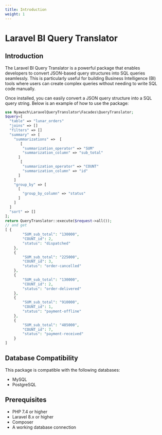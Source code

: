 ```yaml
---
title: Introduction
weight: 1
---
```


# Laravel BI Query Translator
## Introduction
The Laravel BI Query Translator is a powerful package that enables developers to convert JSON-based query structures into SQL queries seamlessly. This is particularly useful for building Business Intelligence (BI) tools where users can create complex queries without needing to write SQL code manually.

Once installed, you can easily convert a JSON query structure into a SQL query string. Below is an example of how to use the package:

```php
use Nyawach\LaravelQueryTranslator\Facades\QueryTranslator;
$query=[
  "table" => "lunar_orders"
  "joins" => []
  "filters" => []
  "summary" => [
    "summarizations" =>  [
       [
        "summarization_operator" => "SUM"
        "summarization_column" => "sub_total"
      ]
       [
        "summarization_operator" => "COUNT"
        "summarization_column" => "id"
      ]
    ]
    "group_by" => [
      [
        "group_by_column" => "status"
      ]
    ]
  ]
  "sort" => []
];
return QueryTranslator::execute($request->all());
// and get
[ {
        "SUM_sub_total": "130000",
        "COUNT_id": 2,
        "status": "dispatched"
    },
    {
        "SUM_sub_total": "225000",
        "COUNT_id": 3,
        "status": "order-cancelled"
    },
    {
        "SUM_sub_total": "130000",
        "COUNT_id": 2,
        "status": "order-delivered"
    },
    {
        "SUM_sub_total": "910000",
        "COUNT_id": 1,
        "status": "payment-offline"
    },
    {
        "SUM_sub_total": "485000",
        "COUNT_id": 7,
        "status": "payment-received"
    }
]
```

## Database Compatibility

This package is compatible with the following databases:
- MySQL
- PostgreSQL


## Prerequisites
- PHP 7.4 or higher
- Laravel 8.x or higher
- Composer
- A working database connection




